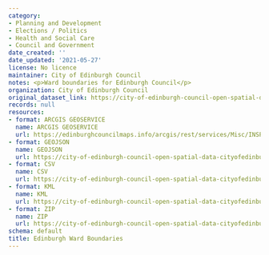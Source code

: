 ```yaml
---
category:
- Planning and Development
- Elections / Politics
- Health and Social Care
- Council and Government
date_created: ''
date_updated: '2021-05-27'
license: No licence
maintainer: City of Edinburgh Council
notes: <p>Ward boundaries for Edinburgh Council</p>
organization: City of Edinburgh Council
original_dataset_link: https://city-of-edinburgh-council-open-spatial-data-cityofedinburgh.hub.arcgis.com/maps/dc96624b1db849db926f59806e287d44_24
records: null
resources:
- format: ARCGIS GEOSERVICE
  name: ARCGIS GEOSERVICE
  url: https://edinburghcouncilmaps.info/arcgis/rest/services/Misc/INSPIRE/MapServer/24
- format: GEOJSON
  name: GEOJSON
  url: https://city-of-edinburgh-council-open-spatial-data-cityofedinburgh.hub.arcgis.com/datasets/dc96624b1db849db926f59806e287d44_24.geojson?outSR=%7B%22latestWkid%22%3A27700%2C%22wkid%22%3A27700%7D
- format: CSV
  name: CSV
  url: https://city-of-edinburgh-council-open-spatial-data-cityofedinburgh.hub.arcgis.com/datasets/dc96624b1db849db926f59806e287d44_24.csv?outSR=%7B%22latestWkid%22%3A27700%2C%22wkid%22%3A27700%7D
- format: KML
  name: KML
  url: https://city-of-edinburgh-council-open-spatial-data-cityofedinburgh.hub.arcgis.com/datasets/dc96624b1db849db926f59806e287d44_24.kml?outSR=%7B%22latestWkid%22%3A27700%2C%22wkid%22%3A27700%7D
- format: ZIP
  name: ZIP
  url: https://city-of-edinburgh-council-open-spatial-data-cityofedinburgh.hub.arcgis.com/datasets/dc96624b1db849db926f59806e287d44_24.zip?outSR=%7B%22latestWkid%22%3A27700%2C%22wkid%22%3A27700%7D
schema: default
title: Edinburgh Ward Boundaries
---
```

